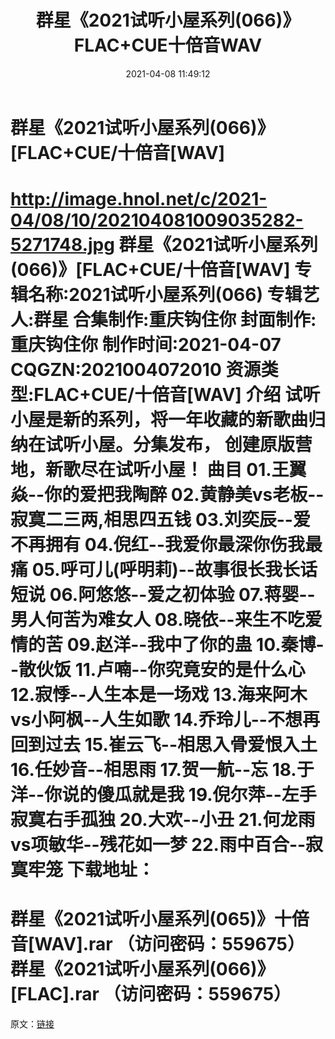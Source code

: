 ﻿---
title: 群星《2021试听小屋系列(066)》FLAC+CUE十倍音WAV
date: 2021-04-08 11:49:12
categories: 新碟专辑、稀有等精品
tags: 华语流行
---
# 群星《2021试听小屋系列(066)》[FLAC+CUE/十倍音[WAV]

http://image.hnol.net/c/2021-04/08/10/202104081009035282-5271748.jpg
群星《2021试听小屋系列(066)》[FLAC+CUE/十倍音[WAV]
专辑名称:2021试听小屋系列(066)
专辑艺人:群星
合集制作:重庆钩住你
封面制作:重庆钩住你
制作时间:2021-04-07
CQGZN:2021004072010
资源类型:FLAC+CUE/十倍音[WAV]
介绍
试听小屋是新的系列，将一年收藏的新歌曲归纳在试听小屋。分集发布，
创建原版营地，新歌尽在试听小屋！
曲目
01.王翼焱--你的爱把我陶醉
02.黄静美vs老板--寂寞二三两,相思四五钱
03.刘奕辰--爱不再拥有
04.倪红--我爱你最深你伤我最痛
05.呼可儿(呼明莉)--故事很长我长话短说
06.阿悠悠--爱之初体验
07.蒋婴--男人何苦为难女人
08.晓依--来生不吃爱情的苦
09.赵洋--我中了你的蛊
10.秦博--散伙饭
11.卢喃--你究竟安的是什么心
12.寂悸--人生本是一场戏
13.海来阿木vs小阿枫--人生如歌
14.乔玲儿--不想再回到过去
15.崔云飞--相思入骨爱恨入土
16.任妙音--相思雨
17.贺一航--忘
18.于洋--你说的傻瓜就是我
19.倪尔萍--左手寂寞右手孤独
20.大欢--小丑
21.何龙雨vs项敏华--残花如一梦
22.雨中百合--寂寞牢笼
下载地址：
==============================
群星《2021试听小屋系列(065)》十倍音[WAV].rar （访问密码：559675）
群星《2021试听小屋系列(066)》[FLAC].rar （访问密码：559675）
==============================
原文：[链接](https://blog.sina.com.cn/s/blog_1647c7e7601030rad.html)